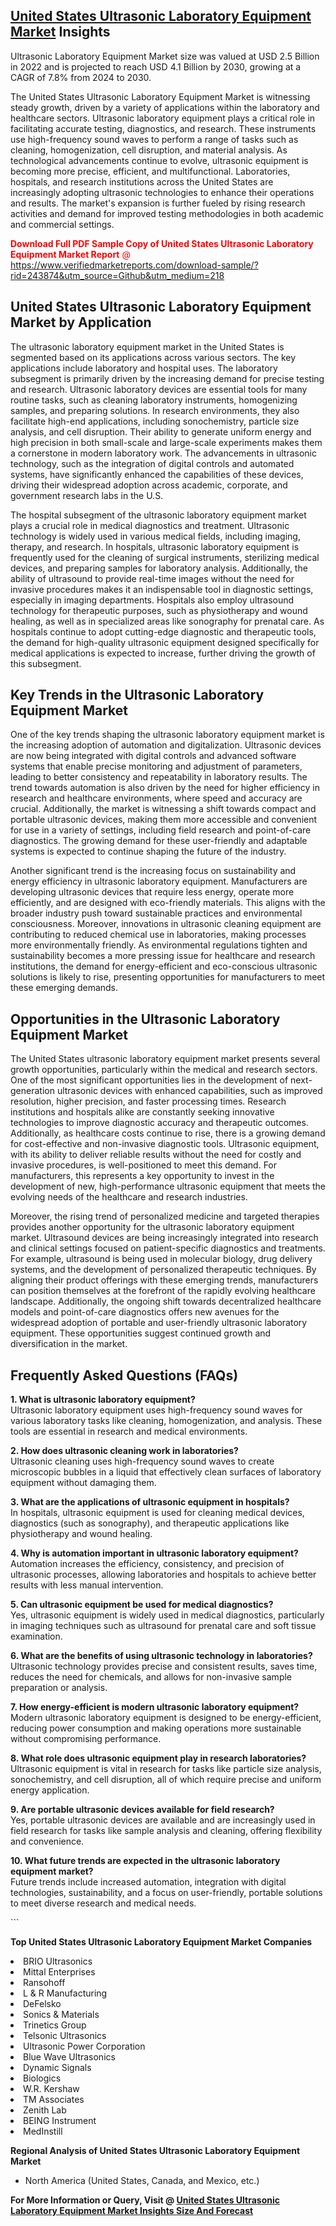<h2><a href="https://www.verifiedmarketreports.com/download-sample/?rid=243874&amp;utm_source=Github&amp;utm_medium=218" target="_blank">United States Ultrasonic Laboratory Equipment Market</a> Insights</h2><p>Ultrasonic Laboratory Equipment Market size was valued at USD 2.5 Billion in 2022 and is projected to reach USD 4.1 Billion by 2030, growing at a CAGR of 7.8% from 2024 to 2030.</p><p> <p>The United States Ultrasonic Laboratory Equipment Market is witnessing steady growth, driven by a variety of applications within the laboratory and healthcare sectors. Ultrasonic laboratory equipment plays a critical role in facilitating accurate testing, diagnostics, and research. These instruments use high-frequency sound waves to perform a range of tasks such as cleaning, homogenization, cell disruption, and material analysis. As technological advancements continue to evolve, ultrasonic equipment is becoming more precise, efficient, and multifunctional. Laboratories, hospitals, and research institutions across the United States are increasingly adopting ultrasonic technologies to enhance their operations and results. The market's expansion is further fueled by rising research activities and demand for improved testing methodologies in both academic and commercial settings. <p><span class=""><span style="color: #ff0000;"><strong>Download Full PDF Sample Copy of United States Ultrasonic Laboratory Equipment Market Report</strong> @ </span><a href="https://www.verifiedmarketreports.com/download-sample/?rid=243874&amp;utm_source=Github&amp;utm_medium=218" target="_blank">https://www.verifiedmarketreports.com/download-sample/?rid=243874&amp;utm_source=Github&amp;utm_medium=218</a></span></p></p> <h2>United States Ultrasonic Laboratory Equipment Market by Application</h2> <p>The ultrasonic laboratory equipment market in the United States is segmented based on its applications across various sectors. The key applications include laboratory and hospital uses. The laboratory subsegment is primarily driven by the increasing demand for precise testing and research. Ultrasonic laboratory devices are essential tools for many routine tasks, such as cleaning laboratory instruments, homogenizing samples, and preparing solutions. In research environments, they also facilitate high-end applications, including sonochemistry, particle size analysis, and cell disruption. Their ability to generate uniform energy and high precision in both small-scale and large-scale experiments makes them a cornerstone in modern laboratory work. The advancements in ultrasonic technology, such as the integration of digital controls and automated systems, have significantly enhanced the capabilities of these devices, driving their widespread adoption across academic, corporate, and government research labs in the U.S. <p>The hospital subsegment of the ultrasonic laboratory equipment market plays a crucial role in medical diagnostics and treatment. Ultrasonic technology is widely used in various medical fields, including imaging, therapy, and research. In hospitals, ultrasonic laboratory equipment is frequently used for the cleaning of surgical instruments, sterilizing medical devices, and preparing samples for laboratory analysis. Additionally, the ability of ultrasound to provide real-time images without the need for invasive procedures makes it an indispensable tool in diagnostic settings, especially in imaging departments. Hospitals also employ ultrasound technology for therapeutic purposes, such as physiotherapy and wound healing, as well as in specialized areas like sonography for prenatal care. As hospitals continue to adopt cutting-edge diagnostic and therapeutic tools, the demand for high-quality ultrasonic equipment designed specifically for medical applications is expected to increase, further driving the growth of this subsegment. <h2>Key Trends in the Ultrasonic Laboratory Equipment Market</h2> <p>One of the key trends shaping the ultrasonic laboratory equipment market is the increasing adoption of automation and digitalization. Ultrasonic devices are now being integrated with digital controls and advanced software systems that enable precise monitoring and adjustment of parameters, leading to better consistency and repeatability in laboratory results. The trend towards automation is also driven by the need for higher efficiency in research and healthcare environments, where speed and accuracy are crucial. Additionally, the market is witnessing a shift towards compact and portable ultrasonic devices, making them more accessible and convenient for use in a variety of settings, including field research and point-of-care diagnostics. The growing demand for these user-friendly and adaptable systems is expected to continue shaping the future of the industry. <p>Another significant trend is the increasing focus on sustainability and energy efficiency in ultrasonic laboratory equipment. Manufacturers are developing ultrasonic devices that require less energy, operate more efficiently, and are designed with eco-friendly materials. This aligns with the broader industry push toward sustainable practices and environmental consciousness. Moreover, innovations in ultrasonic cleaning equipment are contributing to reduced chemical use in laboratories, making processes more environmentally friendly. As environmental regulations tighten and sustainability becomes a more pressing issue for healthcare and research institutions, the demand for energy-efficient and eco-conscious ultrasonic solutions is likely to rise, presenting opportunities for manufacturers to meet these emerging demands. <h2>Opportunities in the Ultrasonic Laboratory Equipment Market</h2> <p>The United States ultrasonic laboratory equipment market presents several growth opportunities, particularly within the medical and research sectors. One of the most significant opportunities lies in the development of next-generation ultrasonic devices with enhanced capabilities, such as improved resolution, higher precision, and faster processing times. Research institutions and hospitals alike are constantly seeking innovative technologies to improve diagnostic accuracy and therapeutic outcomes. Additionally, as healthcare costs continue to rise, there is a growing demand for cost-effective and non-invasive diagnostic tools. Ultrasonic equipment, with its ability to deliver reliable results without the need for costly and invasive procedures, is well-positioned to meet this demand. For manufacturers, this represents a key opportunity to invest in the development of new, high-performance ultrasonic equipment that meets the evolving needs of the healthcare and research industries. <p>Moreover, the rising trend of personalized medicine and targeted therapies provides another opportunity for the ultrasonic laboratory equipment market. Ultrasound devices are being increasingly integrated into research and clinical settings focused on patient-specific diagnostics and treatments. For example, ultrasound is being used in molecular biology, drug delivery systems, and the development of personalized therapeutic techniques. By aligning their product offerings with these emerging trends, manufacturers can position themselves at the forefront of the rapidly evolving healthcare landscape. Additionally, the ongoing shift towards decentralized healthcare models and point-of-care diagnostics offers new avenues for the widespread adoption of portable and user-friendly ultrasonic laboratory equipment. These opportunities suggest continued growth and diversification in the market. <h2>Frequently Asked Questions (FAQs)</h2> <p><strong>1. What is ultrasonic laboratory equipment?</strong><br>Ultrasonic laboratory equipment uses high-frequency sound waves for various laboratory tasks like cleaning, homogenization, and analysis. These tools are essential in research and medical environments.</p> <p><strong>2. How does ultrasonic cleaning work in laboratories?</strong><br>Ultrasonic cleaning uses high-frequency sound waves to create microscopic bubbles in a liquid that effectively clean surfaces of laboratory equipment without damaging them.</p> <p><strong>3. What are the applications of ultrasonic equipment in hospitals?</strong><br>In hospitals, ultrasonic equipment is used for cleaning medical devices, diagnostics (such as sonography), and therapeutic applications like physiotherapy and wound healing.</p> <p><strong>4. Why is automation important in ultrasonic laboratory equipment?</strong><br>Automation increases the efficiency, consistency, and precision of ultrasonic processes, allowing laboratories and hospitals to achieve better results with less manual intervention.</p> <p><strong>5. Can ultrasonic equipment be used for medical diagnostics?</strong><br>Yes, ultrasonic equipment is widely used in medical diagnostics, particularly in imaging techniques such as ultrasound for prenatal care and soft tissue examination.</p> <p><strong>6. What are the benefits of using ultrasonic technology in laboratories?</strong><br>Ultrasonic technology provides precise and consistent results, saves time, reduces the need for chemicals, and allows for non-invasive sample preparation or analysis.</p> <p><strong>7. How energy-efficient is modern ultrasonic laboratory equipment?</strong><br>Modern ultrasonic laboratory equipment is designed to be energy-efficient, reducing power consumption and making operations more sustainable without compromising performance.</p> <p><strong>8. What role does ultrasonic equipment play in research laboratories?</strong><br>Ultrasonic equipment is vital in research for tasks like particle size analysis, sonochemistry, and cell disruption, all of which require precise and uniform energy application.</p> <p><strong>9. Are portable ultrasonic devices available for field research?</strong><br>Yes, portable ultrasonic devices are available and are increasingly used in field research for tasks like sample analysis and cleaning, offering flexibility and convenience.</p> <p><strong>10. What future trends are expected in the ultrasonic laboratory equipment market?</strong><br>Future trends include increased automation, integration with digital technologies, sustainability, and a focus on user-friendly, portable solutions to meet diverse research and medical needs.</p> ```</p><p><strong>Top United States Ultrasonic Laboratory Equipment Market Companies</strong></p><div data-test-id=""><p><li>BRIO Ultrasonics</li><li> Mittal Enterprises</li><li> Ransohoff</li><li> L & R Manufacturing</li><li> DeFelsko</li><li> Sonics & Materials</li><li> Trinetics Group</li><li> Telsonic Ultrasonics</li><li> Ultrasonic Power Corporation</li><li> Blue Wave Ultrasonics</li><li> Dynamic Signals</li><li> Biologics</li><li> W.R. Kershaw</li><li> TM Associates</li><li> Zenith Lab</li><li> BEING Instrument</li><li> MedInstill</li></p><div><strong>Regional Analysis of&nbsp;United States Ultrasonic Laboratory Equipment Market</strong></div><ul><li dir="ltr"><p dir="ltr">North America&nbsp;(United States, Canada, and Mexico, etc.)</p></li></ul><p><strong>For More Information or Query, Visit @&nbsp;</strong><strong><a href="https://www.verifiedmarketreports.com/product/ultrasonic-laboratory-equipment-market/?utm_source=Github&amp;utm_medium=218" target="_blank">United States Ultrasonic Laboratory Equipment Market Insights Size And Forecast</a></strong></p></div>
